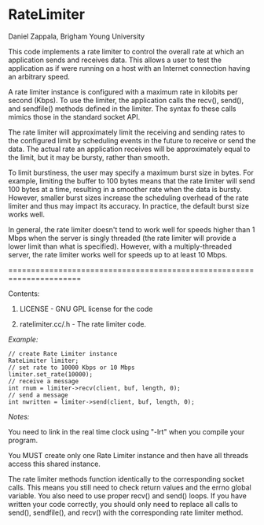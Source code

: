 # RateLimiter
Daniel Zappala, Brigham Young University

This code implements a rate limiter to control the overall rate at
which an application sends and receives data.  This allows a user to
test the application as if were running on a host with an Internet
connection having an arbitrary speed.

A rate limiter instance is configured with a maximum rate in kilobits
per second (Kbps).  To use the limiter, the application calls the
recv(), send(), and sendfile() methods defined in the limiter.  The
syntax fo these calls mimics those in the standard socket API.

The rate limiter will approximately limit the receiving and sending
rates to the configured limit by scheduling events in the future to
receive or send the data.  The actual rate an application receives
will be approximately equal to the limit, but it may be bursty, rather
than smooth.

To limit burstiness, the user may specify a maximum burst size in
bytes.  For example, limiting the buffer to 100 bytes means that the
rate limiter will send 100 bytes at a time, resulting in a smoother
rate when the data is bursty.  However, smaller burst sizes increase
the scheduling overhead of the rate limiter and thus may impact its
accuracy.  In practice, the default burst size works well.

In general, the rate limiter doesn't tend to work well for speeds
higher than 1 Mbps when the server is singly threaded (the rate limiter
will provide a lower limit than what is specified).  However, with
a multiply-threaded server, the rate limiter works well for speeds
up to at least 10 Mbps.

======================================================================

Contents:

1) LICENSE - GNU GPL license for the code

2) ratelimiter.cc/.h - The rate limiter code.

*Example:*

```
// create Rate Limiter instance
RateLimiter limiter;
// set rate to 10000 Kbps or 10 Mbps
limiter.set_rate(10000);
// receive a message
int rnum = limiter->recv(client, buf, length, 0);
// send a message
int nwritten = limiter->send(client, buf, length, 0);
```

*Notes:*

You need to link in the real time clock using "-lrt" when you compile
your program.

You MUST create only one Rate Limiter instance and then have all
threads access this shared instance.

The rate limiter methods function identically to the corresponding
socket calls.  This means you still need to check return values and
the errno global variable.  You also need to use proper recv() and
send() loops.  If you have written your code correctly, you should
only need to replace all calls to send(), sendfile(), and recv() with
the corresponding rate limiter method.

